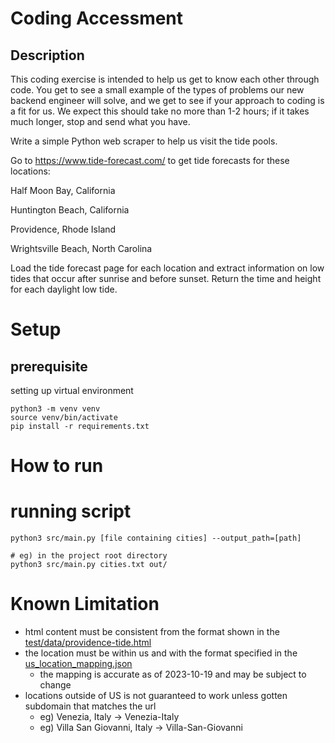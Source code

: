# Coding Accessment

## Description
This coding exercise is intended to help us get to know each other through code. You get to see a small example of the types of problems our new backend engineer will solve, and we get to see if your approach to coding is a fit for us. We expect this should take no more than 1-2 hours; if it takes much longer, stop and send what you have.

Write a simple Python web scraper to help us visit the tide pools.

Go to https://www.tide-forecast.com/ to get tide forecasts for these locations:

Half Moon Bay, California

Huntington Beach, California

Providence, Rhode Island

Wrightsville Beach, North Carolina

Load the tide forecast page for each location and extract information on low tides that occur after sunrise and before sunset. Return the time and height for each daylight low tide.

# Setup
## prerequisite 
setting up virtual environment
```angular2html
python3 -m venv venv
source venv/bin/activate
pip install -r requirements.txt
```
# How to run
# running script
```
python3 src/main.py [file containing cities] --output_path=[path]

# eg) in the project root directory
python3 src/main.py cities.txt out/
```

# Known Limitation
- html content must be consistent from the format shown in the [test/data/providence-tide.html](tests%2Fdata%2Fprovidence-tide.html)
- the location must be within us and with the format specified in the [us_location_mapping.json](src%2Fus_location_mapping.json)
  - the mapping is accurate as of 2023-10-19 and may be subject to change
- locations outside of US is not guaranteed to work unless gotten subdomain that matches the url
  - eg) Venezia, Italy -> Venezia-Italy
  - eg) Villa San Giovanni, Italy -> Villa-San-Giovanni
  